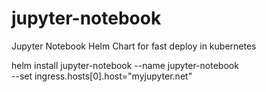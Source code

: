 # jupyter-notebook
Jupyter Notebook Helm Chart for fast deploy in kubernetes

helm install jupyter-notebook --name jupyter-notebook \
--set ingress.hosts[0].host="myjupyter.net"
